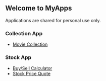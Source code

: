 ## Welcome to MyApps

Applications are shared for personal use only.

### Collection App

- [Movie Collection](movie)

### Stock App

- [Buy/Sell Calculator](stock/calculator)
- [Stock Price Quote](stock/quote)


